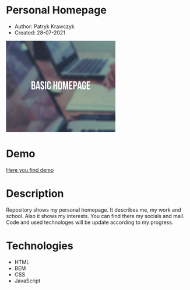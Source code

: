 # Personal Homepage

- Author: Patryk Krawczyk
- Created: 28-07-2021

![Screen](css/img/HOMEPAGE.png)

# Demo
[Here you find demo](https://patrick36212.github.io/homepage/)
# Description
Repository shows my personal homepage.
It describes me, my work and school.
Also it shows my interests.
You can find there my socials and mail.
Code and used technologes will be update according to my progress.
# Technologies

- HTML
- BEM
- CSS
- JavaScript